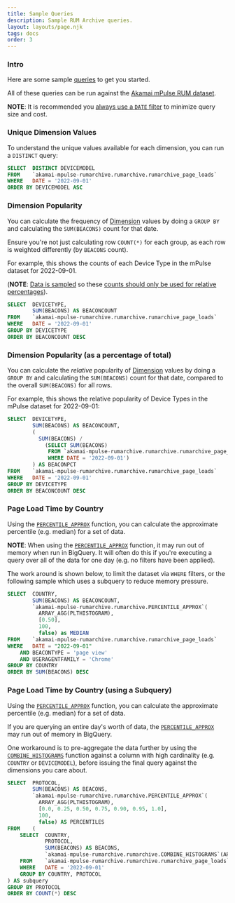 ```yaml
---
title: Sample Queries
description: Sample RUM Archive queries.
layout: layouts/page.njk
tags: docs
order: 3
---
```


### Intro

Here are some sample [queries](/docs/querying) to get you started.

All of these queries can be run against the [Akamai mPulse RUM dataset](/datasets).

**NOTE**: It is recommended you [always use a `DATE` filter](/docs/tips/#limiting-bigquery-costs) to minimize query size and cost.

### Unique Dimension Values

To understand the unique values available for each dimension, you can run a `DISTINCT` query:

```sql
SELECT  DISTINCT DEVICEMODEL
FROM    `akamai-mpulse-rumarchive.rumarchive.rumarchive_page_loads`
WHERE   DATE = '2022-09-01'
ORDER BY DEVICEMODEL ASC
```

### Dimension Popularity

You can calculate the frequency of [Dimension](/docs/tables#dimensions) values by doing a `GROUP BY` and calculating the `SUM(BEACONS)` count for that date.

Ensure you're not just calculating row `COUNT(*)` for each group, as each row is weighted differently (by `BEACONS` count).

For example, this shows the counts of each Device Type in the mPulse dataset for 2022-09-01.

(**NOTE**: [Data is sampled](/docs/tips/#data-is-sampled) so these [counts should only be used for relative percentages](/docs/tips/#counts-should-only-be-used-for-relative-percentages)).

```sql
SELECT  DEVICETYPE,
        SUM(BEACONS) AS BEACONCOUNT
FROM    `akamai-mpulse-rumarchive.rumarchive.rumarchive_page_loads`
WHERE   DATE = '2022-09-01'
GROUP BY DEVICETYPE
ORDER BY BEACONCOUNT DESC
```

### Dimension Popularity (as a percentage of total)

You can calculate the _relative_ popularity of [Dimension](/docs/tables#dimensions) values by doing a `GROUP BY` and calculating the `SUM(BEACONS)` count for that date, compared to the overall `SUM(BEACONS)` for all rows.

For example, this shows the relative popularity of Device Types in the mPulse dataset for 2022-09-01:

```sql
SELECT  DEVICETYPE,
        SUM(BEACONS) AS BEACONCOUNT,
        (
          SUM(BEACONS) /
            (SELECT SUM(BEACONS)
             FROM `akamai-mpulse-rumarchive.rumarchive.rumarchive_page_loads`
             WHERE DATE = '2022-09-01')
        ) AS BEACONPCT
FROM    `akamai-mpulse-rumarchive.rumarchive.rumarchive_page_loads`
WHERE   DATE = '2022-09-01'
GROUP BY DEVICETYPE
ORDER BY BEACONCOUNT DESC
```

### Page Load Time by Country

Using the [`PERCENTILE_APPROX`](docs/querying/#approximate-percentiles) function, you can calculate the approximate percentile (e.g. median) for a set of data.

**NOTE**: When using the [`PERCENTILE_APPROX`](docs/querying/#approximate-percentiles) function, it may run out of memory when run in BigQuery.  It will often do this if you're executing a query over all of the data for one day (e.g. no filters have been applied).

The work around is shown below, to limit the dataset via `WHERE` filters, or the following sample which uses a subquery to reduce memory pressure.

```sql
SELECT  COUNTRY,
        SUM(BEACONS) AS BEACONCOUNT,
        `akamai-mpulse-rumarchive.rumarchive.PERCENTILE_APPROX`(
          ARRAY_AGG(PLTHISTOGRAM),
          [0.50],
          100,
          false) as MEDIAN
FROM    `akamai-mpulse-rumarchive.rumarchive.rumarchive_page_loads`
WHERE   DATE = "2022-09-01"
    AND BEACONTYPE = 'page view'
    AND USERAGENTFAMILY = 'Chrome'
GROUP BY COUNTRY
ORDER BY SUM(BEACONS) DESC
```

### Page Load Time by Country (using a Subquery)

Using the [`PERCENTILE_APPROX`](docs/querying/#approximate-percentiles) function, you can calculate the approximate percentile (e.g. median) for a set of data.

If you are querying an entire day's worth of data, the [`PERCENTILE_APPROX`](docs/querying/#approximate-percentiles) may run out of memory in BigQuery.

One workaround is to pre-aggregate the data further by using the [`COMBINE_HISTOGRAMS`](docs/querying/#combined-histograms) function against a column with high cardinality (e.g. `COUNTRY` or `DEVICEMODEL`), before issuing the final query against the dimensions you care about.

```sql
SELECT  PROTOCOL,
        SUM(BEACONS) AS BEACONS,
        `akamai-mpulse-rumarchive.rumarchive.PERCENTILE_APPROX`(
          ARRAY_AGG(PLTHISTOGRAM),
          [0.0, 0.25, 0.50, 0.75, 0.90, 0.95, 1.0],
          100,
          false) AS PERCENTILES
FROM    (
    SELECT  COUNTRY,
            PROTOCOL,
            SUM(BEACONS) AS BEACONS,
            `akamai-mpulse-rumarchive.rumarchive.COMBINE_HISTOGRAMS`(ARRAY_AGG(PLTHISTOGRAM)) AS PLTHISTOGRAM
    FROM    `akamai-mpulse-rumarchive.rumarchive.rumarchive_page_loads`
    WHERE   DATE = '2022-09-01'
    GROUP BY COUNTRY, PROTOCOL
) AS subquery
GROUP BY PROTOCOL
ORDER BY COUNT(*) DESC
```
